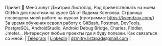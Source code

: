 Привет 👋 
Меня зовут Дмитрий Листопад. Рад приветствовать на моём GitHub для практики на курсе QA от Вадима Ксензова.
Страница посвещена моей работе на курсах (программа: https://ksendzov.com/)
За время обучения освоил работу с GitBash, Postman, DevTools, PostgreSQL, AndroidStudio, Android Debug Bridge, Charles, Fiddler, Jmeter...
Интересуют любые проекты где я буду полезен.
Как связаться со мной: | [Telegram](https://t.me/DmitryListopad) | [LinkedIn](https://www.linkedin.com/in/dmitry-listopad-77181321a) | dzmitry.listapad@gmail.com |
